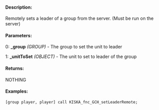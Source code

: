 #### Description:
Remotely sets a leader of a group from the server. (Must be run on the server)

#### Parameters:
0: **_group** *(GROUP)* - The group to set the unit to leader

1: **_unitToSet** *(OBJECT)* - The unit to set to leader of the group

#### Returns:
NOTHING

#### Examples:
```sqf
[group player, player] call KISKA_fnc_GCH_setLeaderRemote;
```

